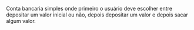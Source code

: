 
Conta bancaria simples onde primeiro o usuário deve escolher entre depositar um valor inicial ou não, depois depositar um valor e depois sacar algum valor.
